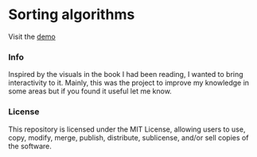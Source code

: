 # Sorting algorithms
Visit the [demo](https://danielsavinoff.github.io/sort-algorithms/)

### Info
Inspired by the visuals in the book I had been reading, I wanted to bring interactivity to it. Mainly, this was the project to improve my knowledge in some areas but if you found it useful let me know.

### License
This repository is licensed under the MIT License, allowing users to use, copy, modify, merge, publish, distribute, sublicense, and/or sell copies of the software.
